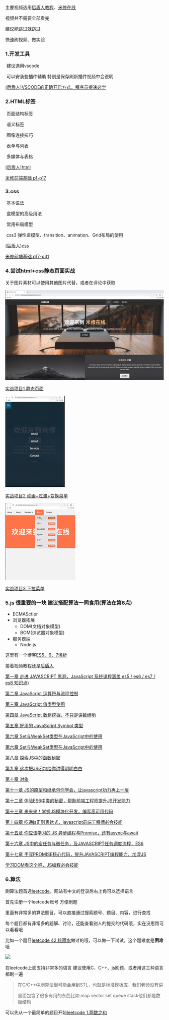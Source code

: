 

主要视频选用[后盾人教程](https://space.bilibili.com/282190994?from=search&seid=12608786908385243672)、[米修在线](https://space.bilibili.com/389008815?spm_id_from=333.788.b_765f7570696e666f.2)

视频并不需要全部看完

建议能跳过就跳过

快速刷视频、做实验

### 1.开发工具

​	建议选用vscode

​	可以安装些插件辅助 特别是保存刷新插件视频中会说明

[(后盾人)VSCODE的正确开启方式，程序员提速必学](https://www.bilibili.com/video/BV1V4411g7SR)



### 2.HTML标签

​	页面结构标签

​	语义标签

​	图像连接技巧

​	表单与列表

​	多媒体与表格

[(后盾人)html](https://space.bilibili.com/282190994/channel/detail?cid=95161)

[米修前端基础 p1-p17](https://www.bilibili.com/video/BV1nJ411R7Db)



### 3.css

​	基本语法

​	盒模型的高级用法

​	常用布局模型

​	css3 弹性盒模型、transition、animation、Grid布局的使用

[(后盾人)css](https://space.bilibili.com/282190994/channel/detail?cid=95160)

[米修前端基础 p17-p31](https://www.bilibili.com/video/BV1nJ411R7Db)





### 4.尝试html+css静态页面实战

关于图片素材可以使用其他图片代替，或者在评论中获取

<img src="./images/1.png" alt="1" style="zoom:50%;" />

[实战项目1 静态页面](https://www.bilibili.com/video/BV1oJ411j7M1)

<img src="./images/2.png" alt="2" style="zoom: 50%;" />

[实战项目2 动画+过渡+变换菜单](https://www.bilibili.com/video/BV12J411V7wq)






<img src="./images/3.png" alt="3" style="zoom:50%;" />

[实战项目3 下拉菜单](https://www.bilibili.com/video/BV13J41157GR)





### 5.js 很重要的一块 建议搭配算法一同食用(算法在第6点)

+ ECMASctipr
+ 浏览器拓展
  + DOM(文档对象模型)
  + BOM(浏览器对象模型)
+ 服务器端
  + Node.js

这里有一个博客[ES5、6、7浅析](https://www.cnblogs.com/zhanghua-zh/p/10652712.html)



接着视频教程还是[后盾人](https://space.bilibili.com/282190994/video)

[第一章 走进 JAVASCRIPT 黑洞，JavaScript 系统课程涵盖 es5 / es6 / es7 / es8 知识点](https://www.bilibili.com/video/BV1yE411y7QZ))



[第二章 JavaScript 运算符与流程控制](https://www.bilibili.com/video/BV1UE411b7Yu)



[第三章 JavaScript 值类型使用](https://www.bilibili.com/video/BV12E411q7KX)



[第四章 JavaScript 数组挖掘，不只是讲数组哟](https://www.bilibili.com/video/BV1nE411q73o)



[第五章 好用的 JavaScript Symbol 类型](https://www.bilibili.com/video/BV1dE411v7mx)





[第六章 Set与WeakSet类型在JavaScript中的使用](https://www.bilibili.com/video/BV1XE411Y71t)





[第六章 Set与WeakSet类型在JavaScript中的使用](https://www.bilibili.com/video/BV1XE411Y71t)



[第八章 探索JS中的函数秘密](https://www.bilibili.com/video/BV14J41117Yu)





[第九章 这次把JS闭包给你讲得明明白白](https://www.bilibili.com/video/BV1YJ411R7ap)



[第十章 对象](https://www.bilibili.com/video/BV1sJ411z7Gg)



[第十一章 JS的原型和继承包你学会，让javascript功力再上一层](https://www.bilibili.com/video/BV17J411y7XZ)



[第十二章 体验ES6中类的秘密，帮助前端工程师提升JS开发能力](https://www.bilibili.com/video/BV1vJ411k7ZP)



[第十三章 来来来！掌握JS模块化开发，编写高可用代码](https://www.bilibili.com/video/BV1jJ411r7nb)



[第十四章 吃通js正则表达式，javascript前端工程师必会技能](https://www.bilibili.com/video/BV12J41147fC)



[第十五章 你应该学习的 JS 异步编程与Promise，还有async与await](https://www.bilibili.com/video/BV15J411G7FG)



[第十六章 JS中的宏任务与微任务，及JAVASCRIPT任务调度流程，ES6](https://www.bilibili.com/video/BV1eJ41177Rg)



[第十七章 手写PROMISE核心代码，提升JAVASCRIPT编程能力，加深JS](https://www.bilibili.com/video/BV137411e7KA)



[学习DOM看这个吧，JS编程必会技能](https://www.bilibili.com/video/BV1TC4y1p79u)





### 6.算法

刷算法题首选[leetcode](https://leetcode-cn.com/problemset/all/)，网站有中文的登录后右上角可以选择语言

首先注册一个leetcode账号  方便刷题

里面有非常多的算法题目，可以直接通过搜索题号、题目、内容，进行查找

每个题目都有非常多的题解、讨论，还能查看别人的提交的代码哦，实在没思路可以看看哦

比如一个题目[leetcode 42.接雨水](https://leetcode-cn.com/problems/trapping-rain-water/)做过的哦，可以做一下试试，这个题难度是**困难**哦

![](https://assets.leetcode-cn.com/aliyun-lc-upload/uploads/2018/10/22/rainwatertrap.png)



在leetcode上面支持非常多的语言  建议使用C、C++、js刷题，或者用这三种语言都刷一遍

>在C/C++中刷算法很可能会用到STL，也就是标准模板库，我们老师没有讲
>
>里面包含了很多有用的东西比如:map vector set queue stack他们都是数据结构



可以先从一个最简单的题目开始[leetcode 1.两数之和](https://leetcode-cn.com/problems/two-sum/)